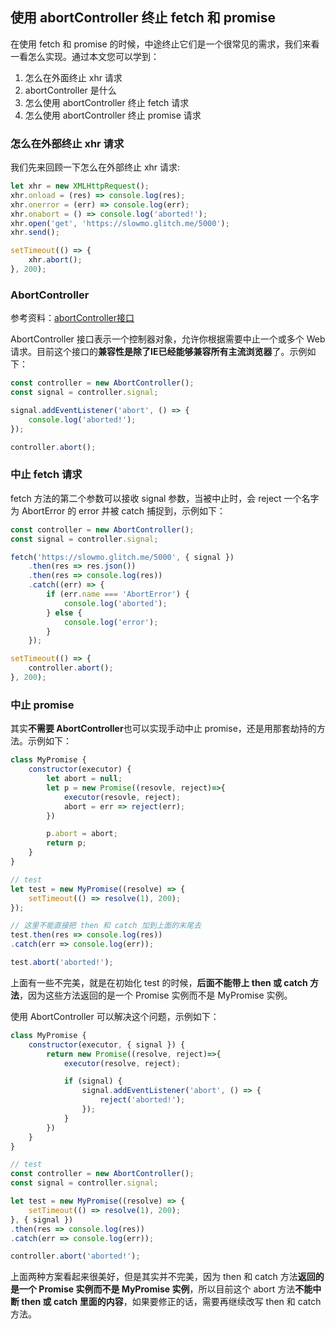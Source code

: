 ## 使用 abortController 终止 fetch 和 promise

在使用 fetch 和 promise 的时候，中途终止它们是一个很常见的需求，我们来看一看怎么实现。通过本文您可以学到：

1. 怎么在外面终止 xhr 请求
2. abortController 是什么
3. 怎么使用 abortController 终止 fetch 请求
4. 怎么使用 abortController 终止 promise 请求

### 怎么在外部终止 xhr 请求

我们先来回顾一下怎么在外部终止 xhr 请求:

```js
let xhr = new XMLHttpRequest();
xhr.onload = (res) => console.log(res);
xhr.onerror = (err) => console.log(err);
xhr.onabort = () => console.log('aborted!');
xhr.open('get', 'https://slowmo.glitch.me/5000');
xhr.send();

setTimeout(() => {
    xhr.abort();
}, 200);
```

### AbortController

参考资料：[abortController接口](https://developer.mozilla.org/zh-CN/docs/Web/API/FetchController)

AbortController 接口表示一个控制器对象，允许你根据需要中止一个或多个 Web 请求。目前这个接口的**兼容性是除了IE已经能够兼容所有主流浏览器**了。示例如下：

```js
const controller = new AbortController();
const signal = controller.signal;

signal.addEventListener('abort', () => {
    console.log('aborted!');
});

controller.abort();
```

### 中止 fetch 请求

fetch 方法的第二个参数可以接收 signal 参数，当被中止时，会 reject 一个名字为 AbortError 的 error 并被 catch 捕捉到，示例如下：

```js
const controller = new AbortController();
const signal = controller.signal;

fetch('https://slowmo.glitch.me/5000', { signal })
    .then(res => res.json())
    .then(res => console.log(res))
    .catch((err) => {
        if (err.name === 'AbortError') {
            console.log('aborted');
        } else {
            console.log('error');
        }
    });

setTimeout(() => {
    controller.abort();
}, 200);
```

### 中止 promise

其实**不需要 AbortController**也可以实现手动中止 promise，还是用那套劫持的方法。示例如下：

```js
class MyPromise {
    constructor(executor) {
        let abort = null;
        let p = new Promise((resovle, reject)=>{
            executor(resovle, reject);
            abort = err => reject(err);
        })

        p.abort = abort;
        return p;
    }
}

// test
let test = new MyPromise((resolve) => {
    setTimeout(() => resolve(1), 200);
});

// 这里不能直接把 then 和 catch 加到上面的末尾去
test.then(res => console.log(res))
.catch(err => console.log(err));

test.abort('aborted!');
```

上面有一些不完美，就是在初始化 test 的时候，**后面不能带上 then 或 catch 方法**，因为这些方法返回的是一个 Promise 实例而不是 MyPromise 实例。

使用 AbortController 可以解决这个问题，示例如下：

```js
class MyPromise {
    constructor(executor, { signal }) {
        return new Promise((resolve, reject)=>{
            executor(resolve, reject);

            if (signal) {
                signal.addEventListener('abort', () => {
                    reject('aborted!');
                });
            }
        })
    }
}

// test
const controller = new AbortController();
const signal = controller.signal;

let test = new MyPromise((resolve) => {
    setTimeout(() => resolve(1), 200);
}, { signal })
.then(res => console.log(res))
.catch(err => console.log(err));

controller.abort('aborted!');
```

上面两种方案看起来很美好，但是其实并不完美，因为 then 和 catch 方法**返回的是一个 Promise 实例而不是 MyPromise 实例**，所以目前这个 abort 方法**不能中断 then 或 catch 里面的内容**，如果要修正的话，需要再继续改写 then 和 catch 方法。



